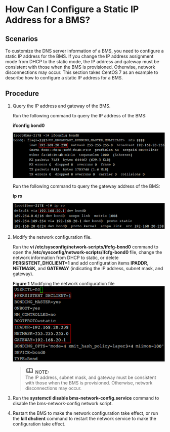 # How Can I Configure a Static IP Address for a BMS?<a name="EN-US_TOPIC_0151841133"></a>

## Scenarios<a name="section14513559161918"></a>

To customize the DNS server information of a BMS, you need to configure a static IP address for the BMS. If you change the IP address assignment mode from DHCP to the static mode, the IP address and gateway must be consistent with those when the BMS is provisioned. Otherwise, network disconnections may occur. This section takes CentOS 7 as an example to describe how to configure a static IP address for a BMS.

## Procedure<a name="section29863301211"></a>

1.  Query the IP address and gateway of the BMS.

    Run the following command to query the IP address of the BMS:

    **ifconfig bond0**

    ![](figures/4-7.png)

    Run the following command to query the gateway address of the BMS:

    **ip ro**

    ![](figures/5-8.png)

2.  Modify the network configuration file.

    Run the  **vi /etc/sysconfig/network-scripts/ifcfg-bond0**  command to open the  **/etc/sysconfig/network-scripts/ifcfg-bond0**  file, change the network information from DHCP to static, or delete  **PERSISTENT\_DHCLIENT=1**  and add configuration items  **IPADDR**,  **NETMASK**, and  **GATEWAY**  \(indicating the IP address, subnet mask, and gateway\).

    **Figure  1**  Modifying the network configuration file<a name="fig2019142810593"></a>  
    ![](figures/modifying-the-network-configuration-file.png "modifying-the-network-configuration-file")

    >![](public_sys-resources/icon-note.gif) **NOTE:**   
    >The IP address, subnet mask, and gateway must be consistent with those when the BMS is provisioned. Otherwise, network disconnections may occur.  

3.  Run the  **systemctl disable bms-network-config.service**  command to disable the bms-network-config network script.
4.  Restart the BMS to make the network configuration take effect, or run the  **kill dhclient**  command to restart the network service to make the configuration take effect.

